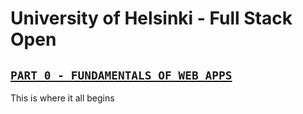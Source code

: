 # University of Helsinki - Full Stack Open
## [`PART 0 - FUNDAMENTALS OF WEB APPS`](https://github.com/Marcuwus/fullstackopen_course/tree/master/part0)

This is where it all begins